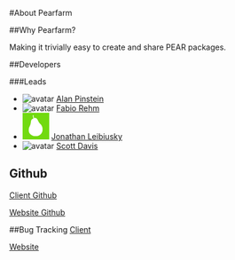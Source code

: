 #About Pearfarm

##Why Pearfarm?

Making it trivially easy to create and share PEAR packages.

##Developers

###Leads
* ![avatar](http://www.gravatar.com/avatar/0b6c7afbe76f7354e1d0ca1db676b422.jpg?s=48&d=http://dev.pearfarm.org/public/image/d_avatar.png) [Alan Pinstein](http://github.com/apinstein)
* ![avatar](http://www.gravatar.com/avatar/a198addd98dd9f149c7964a1340c9772.jpg?s=48&d=http://dev.pearfarm.org/public/image/d_avatar.png) [Fabio Rehm](http://github.com/fgrehm)
* ![avatar](/public/image/d_avatar.png) [Jonathan Leibiusky](http://github.com/xetorthio)
* ![avatar](http://www.gravatar.com/avatar/360d0f0a5d0267a1f6b41b57f6a63cc3.jpg?s=48&d=http://dev.pearfarm.org/public/image/d_avatar.png) [Scott Davis](http://github.com/jetviper21)

## Github
[Client Github](http://github.com/fgrehm/pearfarm)

[Website Github](http://github.com/jetviper21/pearfarm_channel_server)

##Bug Tracking
[Client](http://github.com/fgrehm/pearfarm/issues)

[Website](http://github.com/jetviper21/pearfarm_channel_server/issues)

